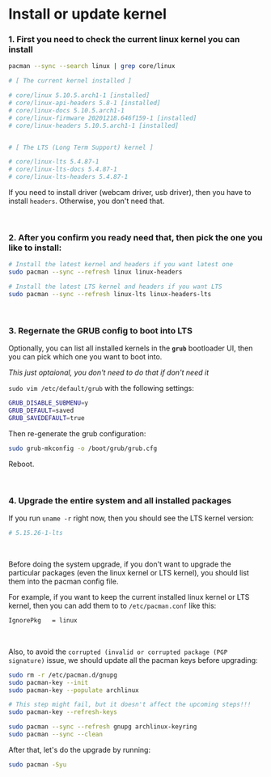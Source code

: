 # Install or update kernel

### 1. First you need to check the current linux kernel you can install

```bash
pacman --sync --search linux | grep core/linux

# [ The current kernel installed ]

# core/linux 5.10.5.arch1-1 [installed]
# core/linux-api-headers 5.8-1 [installed]
# core/linux-docs 5.10.5.arch1-1
# core/linux-firmware 20201218.646f159-1 [installed]
# core/linux-headers 5.10.5.arch1-1 [installed]


# [ The LTS (Long Term Support) kernel ]

# core/linux-lts 5.4.87-1
# core/linux-lts-docs 5.4.87-1
# core/linux-lts-headers 5.4.87-1
```

If you need to install driver (webcam driver, usb driver), then
you have to install `headers`. Otherwise, you don't need that.

</br>

### 2. After you confirm you ready need that, then pick the one you like to install:

```bash
# Install the latest kernel and headers if you want latest one
sudo pacman --sync --refresh linux linux-headers

# Install the latest LTS kernel and headers if you want LTS
sudo pacman --sync --refresh linux-lts linux-headers-lts
```

</br>

### 3. Regernate the GRUB config to boot into LTS

Optionally, you can list all installed kernels in the **`grub`** bootloader
UI, then you can pick which one you want to boot into. 

_This just optaional, you don't need to do that if don't need it_

`sudo vim /etc/default/grub` with the following settings:

```bash
GRUB_DISABLE_SUBMENU=y
GRUB_DEFAULT=saved
GRUB_SAVEDEFAULT=true
```
Then re-generate the grub configuration:

```bash
sudo grub-mkconfig -o /boot/grub/grub.cfg
```

Reboot.

</br>


### 4. Upgrade the entire system and all installed packages

If you run `uname -r` right now, then you should see the LTS kernel version:

```bash
# 5.15.26-1-lts
```

</br>

Before doing the system upgrade, if you don't want to upgrade the particular
packages (even the linux kernel or LTS kernel), you should list them into the
pacman config file.

For example, if you want to keep the current installed linux kernel or LTS
kernel, then you can add them to to `/etc/pacman.conf` like this:

```bash
IgnorePkg   = linux
```

</br>


Also, to avoid the `corrupted (invalid or corrupted package (PGP signature)` issue,
we should update all the pacman keys before upgrading:

```bash
sudo rm -r /etc/pacman.d/gnupg
sudo pacman-key --init
sudo pacman-key --populate archlinux

# This step might fail, but it doesn't affect the upcoming steps!!!
sudo pacman-key --refresh-keys

sudo pacman --sync --refresh gnupg archlinux-keyring
sudo pacman --sync --clean
```

After that, let's do the upgrade by running:

```bash
sudo pacman -Syu
```


